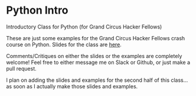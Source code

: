 # Python Intro
Introductory Class for Python (for Grand Circus Hacker Fellows)

These are just some examples for the Grand Circus Hacker Fellows crash course on Python. Slides for the class are [here](https://docs.google.com/presentation/d/1BJnKhmqsnpyZM0SJkb5COw1D4l4uJoIMG8wYQ6SYifk/edit?usp=sharing).

Comments/Critiques on either the slides or the examples are completely welcome! Feel free to either message me on Slack or Github, or just make a pull request.

I plan on adding the slides and examples for the second half of this class... as soon as I actually make those slides and examples.
